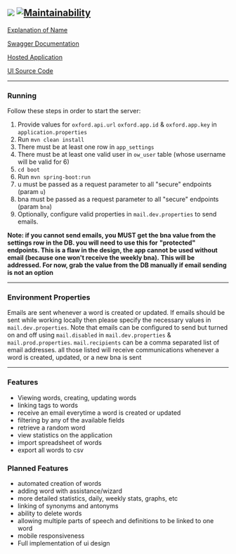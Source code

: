 <img src="https://github.com/noydb/oworms-ui/blob/develop/src/assets/image/logo.svg"></img> [![Maintainability](https://api.codeclimate.com/v1/badges/7bd7122324ce4551a180/maintainability)](https://codeclimate.com/github/noydb/oworms-api/maintainability)
---

[Explanation of Name](https://memedocumentation.tumblr.com/post/163767097995/explained-oh-worm-meme)

[Swagger Documentation](https://oworms-api.herokuapp.com/swagger-ui/)

[Hosted Application](https://oworms.herokuapp.com)

[UI Source Code](https://github.com/benj-power/oworms-ui)

---

### Running

Follow these steps in order to start the server:

1. Provide values for `oxford.api.url` `oxford.app.id` & `oxford.app.key` in `application.properties`
2. Run `mvn clean install`
3. There must be at least one row in `app_settings`
4. There must be at least one valid user in `ow_user` table (whose username will be valid for 6)
5. `cd boot`
6. Run `mvn spring-boot:run`
7. u must be passed as a request parameter to all "secure" endpoints (param `u`)
8. bna must be passed as a request parameter to all "secure" endpoints (param `bna`)
9. Optionally, configure valid properties in `mail.dev.properties` to send emails. 

**Note: if you cannot send emails, you MUST get the bna value from the settings row in the DB. you will need to use this for**
**"protected" endpoints. This is a flaw in the design, the app  cannot be used without email (because one won't receive the weekly bna).**
**This will be addressed. For now, grab the value from the DB manually if email sending is not an option**

---

### Environment Properties

Emails are sent whenever a word is created or updated. If emails should be sent while working locally then please specify the necessary
values in `mail.dev.properties`. Note that emails can be configured to send but turned on and off using `mail.disabled`
in `mail.dev.properties` & `mail.prod.properties`.
`mail.recipients` can be a comma separated list of email addresses. all those listed will receive communications whenever a word is 
created, updated, or a new bna is sent

---

### Features
- Viewing words, creating, updating words
- linking tags to words
- receive an email everytime a word is created or updated
- filtering by any of the available fields
- retrieve a random word
- view statistics on the application
- import spreadsheet of words
- export all words to csv

### Planned Features
- automated creation of words
- adding word with assistance/wizard
- more detailed statistics, daily, weekly stats, graphs, etc
- linking of synonyms and antonyms
- ability to delete words
- allowing multiple parts of speech and definitions to be linked to one word
- mobile responsiveness
- Full implementation of ui design

